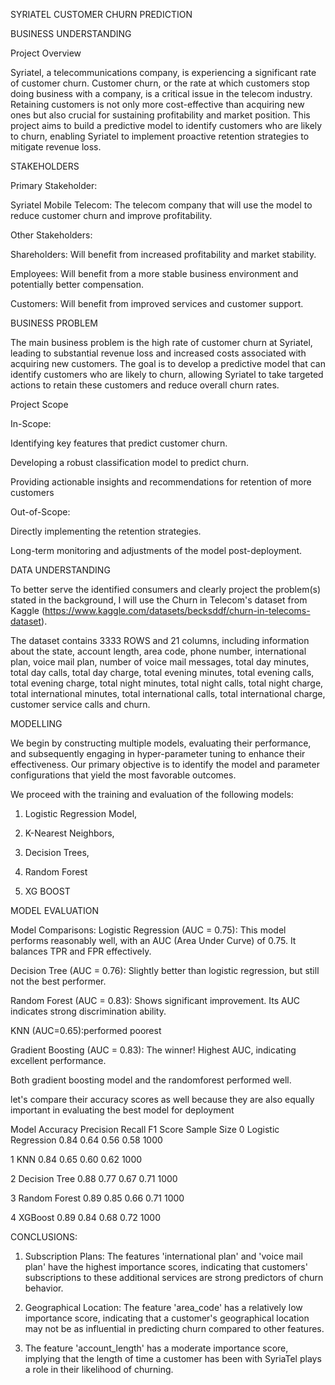 SYRIATEL CUSTOMER CHURN PREDICTION


BUSINESS UNDERSTANDING


Project Overview


Syriatel, a telecommunications company, is experiencing a significant rate of customer churn. Customer churn, or the rate at which customers stop doing business with a company, is a critical issue in the telecom industry. Retaining customers is not only more cost-effective than acquiring new ones but also crucial for sustaining profitability and market position. This project aims to build a predictive model to identify customers who are likely to churn, enabling Syriatel to implement proactive retention strategies to mitigate revenue loss.


STAKEHOLDERS

Primary Stakeholder:

Syriatel Mobile Telecom: The telecom company that will use the model to reduce customer churn and improve profitability.


Other Stakeholders:

Shareholders: Will benefit from increased profitability and market stability.

Employees: Will benefit from a more stable business environment and potentially better compensation.

Customers: Will benefit from improved services and customer support.

BUSINESS PROBLEM

The main business problem is the high rate of customer churn at Syriatel, leading to substantial revenue loss and increased costs associated with acquiring new customers. The goal is to develop a predictive model that can identify customers who are likely to churn, allowing Syriatel to take targeted actions to retain these customers and reduce overall churn rates.

Project Scope

In-Scope:


Identifying key features that predict customer churn.

Developing a robust classification model to predict churn.

Providing actionable insights and recommendations for retention of more customers


Out-of-Scope:

Directly implementing the retention strategies.

Long-term monitoring and adjustments of the model post-deployment.


DATA UNDERSTANDING


To better serve the identified consumers and clearly project the problem(s) stated in the background, I will use the Churn in Telecom's dataset from Kaggle (https://www.kaggle.com/datasets/becksddf/churn-in-telecoms-dataset).



The dataset contains 3333 ROWS and 21 columns, including information about the state, account length, area code, phone number, international plan, voice mail plan, number of voice mail messages, total day minutes, total day calls, total day charge, total evening minutes, total evening calls, total evening charge, total night minutes, total night calls, total night charge, total international minutes, total international calls, total international charge, customer service calls and churn.

MODELLING

We begin by constructing multiple models, evaluating their performance, and subsequently engaging in hyper-parameter tuning to enhance their effectiveness. Our primary objective is to identify the model and parameter configurations that yield the most favorable outcomes.

We proceed with the training and evaluation of the following models:

1. Logistic Regression Model,

2. K-Nearest Neighbors,

3. Decision Trees,

4. Random Forest

5. XG BOOST


MODEL EVALUATION

Model Comparisons:
Logistic Regression (AUC = 0.75): This model performs reasonably well, with an AUC (Area Under Curve) of 0.75. It balances TPR and FPR effectively.

Decision Tree (AUC = 0.76): Slightly better than logistic regression, but still not the best performer.

Random Forest (AUC = 0.83): Shows significant improvement. Its AUC indicates strong discrimination ability.

KNN (AUC=0.65):performed poorest

Gradient Boosting (AUC = 0.83): The winner! Highest AUC, indicating excellent performance.



Both gradient boosting model and the randomforest performed well.

let's compare their accuracy scores as well because they are also equally important in evaluating the best model for deployment

 Model  Accuracy  Precision  Recall  F1 Score  Sample Size
0  Logistic Regression      0.84       0.64    0.56      0.58         1000

1                  KNN      0.84       0.65    0.60      0.62         1000

2        Decision Tree      0.88       0.77    0.67      0.71         1000

3        Random Forest      0.89       0.85    0.66      0.71         1000

4              XGBoost      0.89       0.84    0.68      0.72         1000



CONCLUSIONS:

1. Subscription Plans: The features 'international plan' and 'voice mail plan' have the highest importance scores, indicating that customers' subscriptions to these additional services are strong predictors of churn behavior.

2. Geographical Location: The feature 'area_code' has a relatively low importance score, indicating that a customer's geographical location may not be as influential in predicting churn compared to other features.

3. The feature 'account_length' has a moderate importance score, implying that the length of time a customer has been with SyriaTel plays a role in their likelihood of churning.



